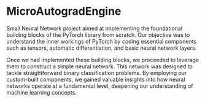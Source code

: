 # MicroAutogradEngine
Small Neural Network project aimed at implementing the foundational building blocks of the PyTorch library from scratch. Our objective was to understand the inner workings of PyTorch by coding essential components such as tensors, automatic differentiation, and basic neural network layers.

Once we had implemented these building blocks, we proceeded to leverage them to construct a simple neural network. This network was designed to tackle straightforward binary classification problems. By employing our custom-built components, we gained valuable insights into how neural networks operate at a fundamental level, deepening our understanding of machine learning concepts.
